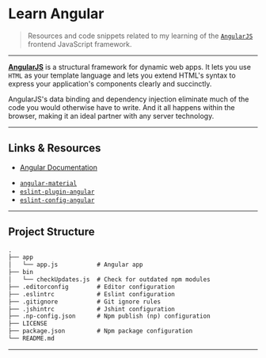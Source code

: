 # Learn Angular

> Resources and code snippets related to my learning of the [`AngularJS`](https://angularjs.org/) frontend JavaScript framework.

---

[**AngularJS**](https://angularjs.org/) is a structural framework for dynamic web apps. It lets you use `HTML` as your template language and lets you extend HTML's syntax to express your application's components clearly and succinctly.

AngularJS's data binding and dependency injection eliminate much of the code you would otherwise have to write. And it all happens within the browser, making it an ideal partner with any server technology.

---

## Links & Resources

* [Angular Documentation](https://docs.angularjs.org/guide/introduction)

[](.)

* [`angular-material`](https://material.angularjs.org/latest/getting-started)
* [`eslint-plugin-angular`](https://github.com/EmmanuelDemey/eslint-plugin-angular)
* [`eslint-config-angular`](https://github.com/dustinspecker/eslint-config-angular)

---

## Project Structure

```md
.
├── app
│   └── app.js           # Angular app
├── bin
│   └── checkUpdates.js  # Check for outdated npm modules
├── .editorconfig        # Editor configuration
├── .eslintrc            # Eslint configuration
├── .gitignore           # Git ignore rules
├── .jshintrc            # Jshint configuration
├── .np-config.json      # Npm publish (np) configuration
├── LICENSE
├── package.json         # Npm package configuration
└── README.md
```

---
